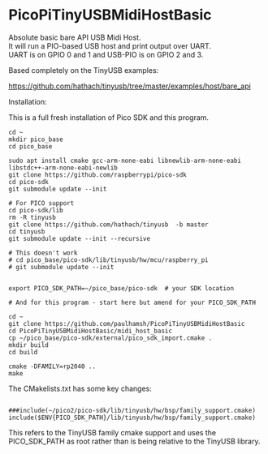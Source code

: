 # PicoPiTinyUSBMidiHostBasic

Absolute basic bare API USB Midi Host.   
It will run a PIO-based USB host and print output over UART.   
UART is on GPIO 0 and 1 and USB-PIO is on GPIO 2 and 3.   

Based completely on the TinyUSB examples:

https://github.com/hathach/tinyusb/tree/master/examples/host/bare_api

Installation:

This is a full fresh installation of Pico SDK and this program.  

```
cd ~
mkdir pico_base
cd pico_base

sudo apt install cmake gcc-arm-none-eabi libnewlib-arm-none-eabi libstdc++-arm-none-eabi-newlib
git clone https://github.com/raspberrypi/pico-sdk
cd pico-sdk
git submodule update --init

# For PICO support
cd pico-sdk/lib
rm -R tinyusb
git clone https://github.com/hathach/tinyusb  -b master
cd tinyusb
git submodule update --init --recursive

# This doesn't work
# cd pico_base/pico-sdk/lib/tinyusb/hw/mcu/raspberry_pi
# git submodule update --init


export PICO_SDK_PATH=~/pico_base/pico-sdk  # your SDK location

# And for this program - start here but amend for your PICO_SDK_PATH

cd ~
git clone https://github.com/paulhamsh/PicoPiTinyUSBMidiHostBasic
cd PicoPiTinyUSBMidiHostBasic/midi_host_basic
cp ~/pico_base/pico-sdk/external/pico_sdk_import.cmake .
mkdir build
cd build

cmake -DFAMILY=rp2040 ..
make

```


The CMakelists.txt has some key changes:

```

###include(~/pico2/pico-sdk/lib/tinyusb/hw/bsp/family_support.cmake)
include($ENV{PICO_SDK_PATH}/lib/tinyusb/hw/bsp/family_support.cmake)

```

This refers to the TinyUSB family cmake support and uses the PICO_SDK_PATH as root rather than is being relative to the TinyUSB library.  
